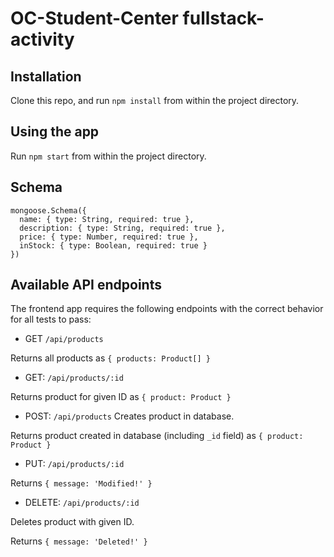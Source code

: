 # OC-Student-Center fullstack-activity #

## Installation ##
Clone this repo, and run `npm install` from within the project directory.

## Using the app ##
Run `npm start` from within the project directory.

## Schema ##
```
mongoose.Schema({
  name: { type: String, required: true },
  description: { type: String, required: true },
  price: { type: Number, required: true },
  inStock: { type: Boolean, required: true }
})
```
## Available API endpoints ##
The frontend app requires the following endpoints with the correct behavior for all tests to pass:
* GET `/api/products`

Returns all products as `{ products: Product[] }`
* GET: `/api/products/:id` 

Returns product for given ID as `{ product: Product }`
* POST: `/api/products`
Creates product in database.

Returns product created in database (including `_id` field) as `{ product: Product }`
* PUT: `/api/products/:id`


Returns `{ message: 'Modified!' }`
* DELETE: `/api/products/:id`

Deletes product with given ID.

Returns `{ message: 'Deleted!' }`
